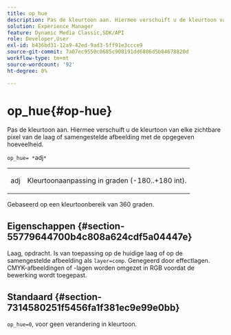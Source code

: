 ```yaml
---
title: op_hue
description: Pas de kleurtoon aan. Hiermee verschuift u de kleurtoon van elke zichtbare pixel van de laag of samengestelde afbeelding met de opgegeven hoeveelheid.
solution: Experience Manager
feature: Dynamic Media Classic,SDK/API
role: Developer,User
exl-id: b436bd31-12a9-42ed-9ad3-5ff91e3ccce9
source-git-commit: 7a07ec9550c0685c908191dd6806d5b84678820d
workflow-type: tm+mt
source-wordcount: '92'
ht-degree: 0%

---
```


# op_hue{#op-hue}

Pas de kleurtoon aan. Hiermee verschuift u de kleurtoon van elke zichtbare pixel van de laag of samengestelde afbeelding met de opgegeven hoeveelheid.

`op_hue= *`adj`*`

<table id="simpletable_7DC7ABA384664BDDAA65B8DEEF7859A8"> 
 <tr class="strow"> 
  <td class="stentry"> <p><span class="varname"> adj</span> </p> </td> 
  <td class="stentry"> <p>Kleurtoonaanpassing in graden (-180..+180 int). </p></td> 
 </tr> 
</table>

Gebaseerd op een kleurtoonbereik van 360 graden.

## Eigenschappen {#section-55779644700b4c808a624cdf5a04447e}

Laag, opdracht. Is van toepassing op de huidige laag of op de samengestelde afbeelding als `layer=comp`. Genegeerd door effectlagen. CMYK-afbeeldingen of -lagen worden omgezet in RGB voordat de bewerking wordt toegepast.

## Standaard {#section-7314580251f5456fa1f381ec9e99e0bb}

`op_hue=0`, voor geen verandering in kleurtoon.
